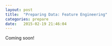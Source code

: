 ```yaml
---
layout: post
title:  "Preparing Data: Feature Engineering"
categories: prepare 
date:   2015-02-19 21:46:04
---
```


Coming soon!

